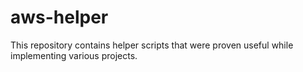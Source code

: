 # aws-helper
This repository contains helper scripts that were proven useful while implementing various projects.
